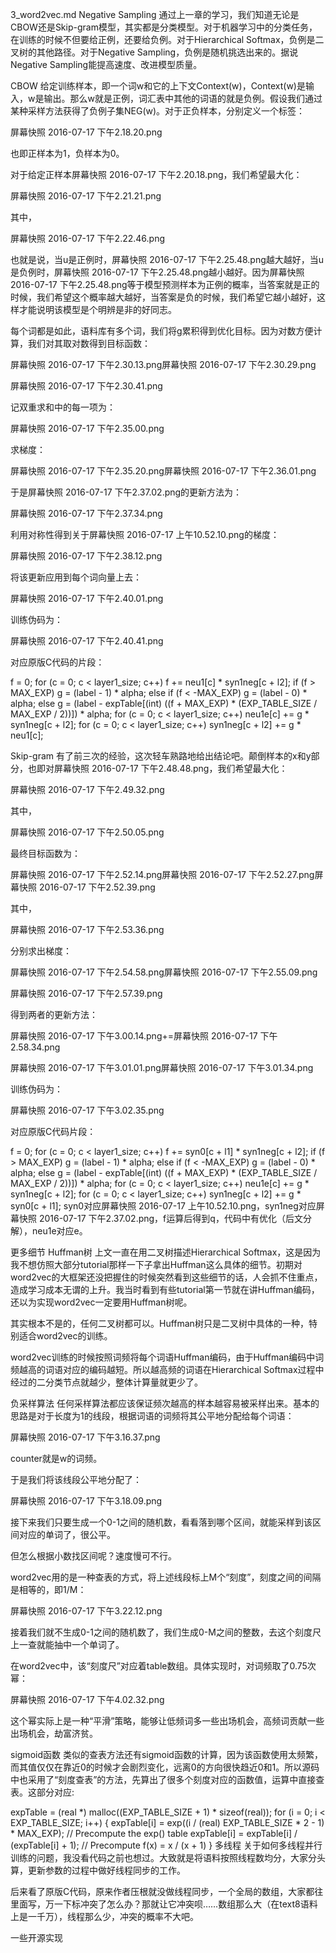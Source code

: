 <span id="jump">3_word2vec.md</span>
Negative Sampling
通过上一章的学习，我们知道无论是CBOW还是Skip-gram模型，其实都是分类模型。对于机器学习中的分类任务，在训练的时候不但要给正例，还要给负例。对于Hierarchical Softmax，负例是二叉树的其他路径。对于Negative Sampling，负例是随机挑选出来的。据说Negative Sampling能提高速度、改进模型质量。

CBOW
给定训练样本，即一个词w和它的上下文Context(w)，Context(w)是输入，w是输出。那么w就是正例，词汇表中其他的词语的就是负例。假设我们通过某种采样方法获得了负例子集NEG(w)。对于正负样本，分别定义一个标签：

屏幕快照 2016-07-17 下午2.18.20.png

也即正样本为1，负样本为0。

对于给定正样本屏幕快照 2016-07-17 下午2.20.18.png，我们希望最大化：

屏幕快照 2016-07-17 下午2.21.21.png

其中，

屏幕快照 2016-07-17 下午2.22.46.png

也就是说，当u是正例时，屏幕快照 2016-07-17 下午2.25.48.png越大越好，当u是负例时，屏幕快照 2016-07-17 下午2.25.48.png越小越好。因为屏幕快照 2016-07-17 下午2.25.48.png等于模型预测样本为正例的概率，当答案就是正的时候，我们希望这个概率越大越好，当答案是负的时候，我们希望它越小越好，这样才能说明该模型是个明辨是非的好同志。

每个词都是如此，语料库有多个词，我们将g累积得到优化目标。因为对数方便计算，我们对其取对数得到目标函数：

屏幕快照 2016-07-17 下午2.30.13.png屏幕快照 2016-07-17 下午2.30.29.png

屏幕快照 2016-07-17 下午2.30.41.png

记双重求和中的每一项为：

屏幕快照 2016-07-17 下午2.35.00.png

求梯度：

屏幕快照 2016-07-17 下午2.35.20.png屏幕快照 2016-07-17 下午2.36.01.png

于是屏幕快照 2016-07-17 下午2.37.02.png的更新方法为：

屏幕快照 2016-07-17 下午2.37.34.png

利用对称性得到关于屏幕快照 2016-07-17 上午10.52.10.png的梯度：

屏幕快照 2016-07-17 下午2.38.12.png

将该更新应用到每个词向量上去：

屏幕快照 2016-07-17 下午2.40.01.png

训练伪码为：

屏幕快照 2016-07-17 下午2.40.41.png

对应原版C代码的片段：

f = 0;
for (c = 0; c < layer1_size; c++)
    f += neu1[c] * syn1neg[c + l2];
if (f > MAX_EXP)
    g = (label - 1) * alpha;
else if (f < -MAX_EXP)
    g = (label - 0) * alpha;
else
    g = (label - expTable[(int) ((f + MAX_EXP) * (EXP_TABLE_SIZE / MAX_EXP / 2))]) * alpha;
for (c = 0; c < layer1_size; c++)
    neu1e[c] += g * syn1neg[c + l2];
for (c = 0; c < layer1_size; c++)
    syn1neg[c + l2] += g * neu1[c];

Skip-gram
有了前三次的经验，这次轻车熟路地给出结论吧。颠倒样本的x和y部分，也即对屏幕快照 2016-07-17 下午2.48.48.png，我们希望最大化：

屏幕快照 2016-07-17 下午2.49.32.png

其中，

屏幕快照 2016-07-17 下午2.50.05.png

最终目标函数为：


屏幕快照 2016-07-17 下午2.52.14.png屏幕快照 2016-07-17 下午2.52.27.png屏幕快照 2016-07-17 下午2.52.39.png

其中，

屏幕快照 2016-07-17 下午2.53.36.png

分别求出梯度：


屏幕快照 2016-07-17 下午2.54.58.png屏幕快照 2016-07-17 下午2.55.09.png

屏幕快照 2016-07-17 下午2.57.39.png

得到两者的更新方法：


屏幕快照 2016-07-17 下午3.00.14.png+=屏幕快照 2016-07-17 下午2.58.34.png

屏幕快照 2016-07-17 下午3.01.01.png屏幕快照 2016-07-17 下午3.01.34.png

训练伪码为：

屏幕快照 2016-07-17 下午3.02.35.png

对应原版C代码片段：

f = 0;
for (c = 0; c < layer1_size; c++)
    f += syn0[c + l1] * syn1neg[c + l2];
if (f > MAX_EXP)
    g = (label - 1) * alpha;
else if (f < -MAX_EXP)
    g = (label - 0) * alpha;
else
    g = (label - expTable[(int) ((f + MAX_EXP) * (EXP_TABLE_SIZE / MAX_EXP / 2))]) * alpha;
for (c = 0; c < layer1_size; c++)
    neu1e[c] += g * syn1neg[c + l2];
for (c = 0; c < layer1_size; c++)
    syn1neg[c + l2] += g * syn0[c + l1];
syn0对应屏幕快照 2016-07-17 上午10.52.10.png，syn1neg对应屏幕快照 2016-07-17 下午2.37.02.png，f运算后得到q，代码中有优化（后文分解），neu1e对应e。

更多细节
Huffman树
上文一直在用二叉树描述Hierarchical Softmax，这是因为我不想仿照大部分tutorial那样一下子拿出Huffman这么具体的细节。初期对word2vec的大框架还没把握住的时候突然看到这些细节的话，人会抓不住重点，造成学习成本无谓的上升。我当时看到有些tutorial第一节就在讲Huffman编码，还以为实现word2vec一定要用Huffman树呢。

其实根本不是的，任何二叉树都可以。Huffman树只是二叉树中具体的一种，特别适合word2vec的训练。

word2vec训练的时候按照词频将每个词语Huffman编码，由于Huffman编码中词频越高的词语对应的编码越短。所以越高频的词语在Hierarchical Softmax过程中经过的二分类节点就越少，整体计算量就更少了。

负采样算法
任何采样算法都应该保证频次越高的样本越容易被采样出来。基本的思路是对于长度为1的线段，根据词语的词频将其公平地分配给每个词语：

屏幕快照 2016-07-17 下午3.16.37.png

counter就是w的词频。

于是我们将该线段公平地分配了：

屏幕快照 2016-07-17 下午3.18.09.png

接下来我们只要生成一个0-1之间的随机数，看看落到哪个区间，就能采样到该区间对应的单词了，很公平。

但怎么根据小数找区间呢？速度慢可不行。

word2vec用的是一种查表的方式，将上述线段标上M个“刻度”，刻度之间的间隔是相等的，即1/M：

屏幕快照 2016-07-17 下午3.22.12.png

接着我们就不生成0-1之间的随机数了，我们生成0-M之间的整数，去这个刻度尺上一查就能抽中一个单词了。

在word2vec中，该“刻度尺”对应着table数组。具体实现时，对词频取了0.75次幂：

屏幕快照 2016-07-17 下午4.02.32.png

这个幂实际上是一种“平滑”策略，能够让低频词多一些出场机会，高频词贡献一些出场机会，劫富济贫。

sigmoid函数
类似的查表方法还有sigmoid函数的计算，因为该函数使用太频繁，而其值仅仅在靠近0的时候才会剧烈变化，远离0的方向很快趋近0和1。所以源码中也采用了“刻度查表”的方法，先算出了很多个刻度对应的函数值，运算中直接查表。这部分对应:

expTable = (real *) malloc((EXP_TABLE_SIZE + 1) * sizeof(real));
for (i = 0; i < EXP_TABLE_SIZE; i++)
{
    expTable[i] = exp((i / (real) EXP_TABLE_SIZE * 2 - 1) * MAX_EXP); // Precompute the exp() table
    expTable[i] = expTable[i] / (expTable[i] + 1);                   // Precompute f(x) = x / (x + 1)
}
多线程
关于如何多线程并行训练的问题，我没看代码之前也想过。大致就是将语料按照线程数均分，大家分头算，更新参数的过程中做好线程同步的工作。

后来看了原版C代码，原来作者压根就没做线程同步，一个全局的数组，大家都往里面写，万一下标冲突了怎么办？那就让它冲突呗……数组那么大（在text8语料上是一千万），线程那么少，冲突的概率不大吧。

一些开源实现